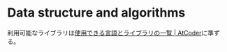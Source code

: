 # Data structure and algorithms

利用可能なライブラリは[使用できる言語とライブラリの一覧 | AtCoder](https://img.atcoder.jp/file/language-update/language-list.html)に準ずる。
